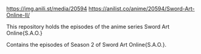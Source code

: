 https://img.anili.st/media/20594
https://anilist.co/anime/20594/Sword-Art-Online-II/

This repository holds the episodes of the anime series Sword Art Online{S.A.O.}

Contains the episodes of Season 2 of Sword Art Online{S.A.O.}.
